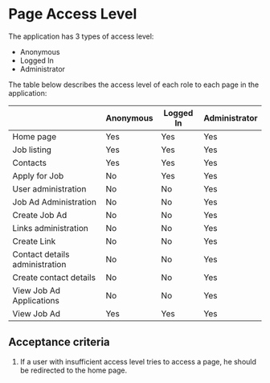 # Page Access Level

The application has 3 types of access level:

- Anonymous
- Logged In
- Administrator

The table below describes the access level of each role to each page in the application:

|                                | Anonymous | Logged In | Administrator |
|--------------------------------|-----------|-----------|---------------|
| Home page                      | Yes       | Yes       | Yes           |
| Job listing                    | Yes       | Yes       | Yes           |
| Contacts                       | Yes       | Yes       | Yes           |
| Apply for Job                  | No        | Yes       | Yes           |
| User administration            | No        | No        | Yes           |
| Job Ad Administration          | No        | No        | Yes           |
| Create Job Ad                  | No        | No        | Yes           |
| Links administration           | No        | No        | Yes           |
| Create Link                    | No        | No        | Yes           |
| Contact details administration | No        | No        | Yes           |
| Create contact details         | No        | No        | Yes           |
| View Job Ad Applications       | No        | No        | Yes           |
| View Job Ad                    | Yes       | Yes       | Yes           |

## Acceptance criteria

1. If a user with insufficient access level tries to access a page, he should be redirected to the home page.
